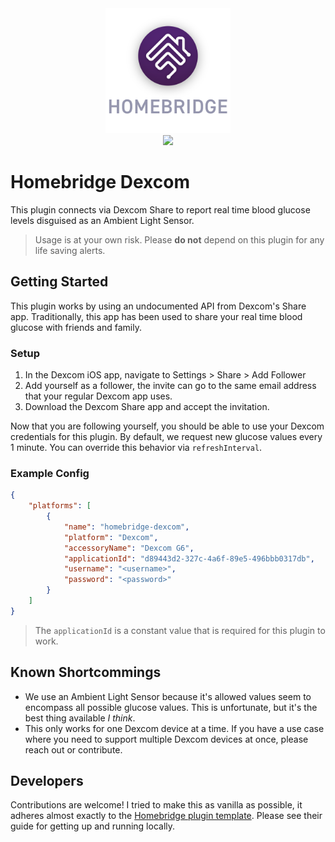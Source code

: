 
<div align="center">

<img src="https://github.com/homebridge/branding/raw/master/logos/homebridge-wordmark-logo-vertical.png" width="200">
<br />
<img src="https://upload.wikimedia.org/wikipedia/commons/thumb/b/be/Dexcom_logo.svg/2560px-Dexcom_logo.svg.png" width="200">

</div>


# Homebridge Dexcom

This plugin connects via Dexcom Share to report real time blood glucose levels disguised as an Ambient Light Sensor.

> Usage is at your own risk. Please **do not** depend on this plugin for any life saving alerts.

## Getting Started
This plugin works by using an undocumented API from Dexcom's Share app. Traditionally, this app has been used to share your real time blood glucose with friends and family.

### Setup
1. In the Dexcom iOS app, navigate to Settings > Share > Add Follower
2. Add yourself as a follower, the invite can go to the same email address that your regular Dexcom app uses.
3. Download the Dexcom Share app and accept the invitation.

Now that you are following yourself, you should be able to use your Dexcom credentials for this plugin. By default, we request new glucose values every 1 minute. You can override this behavior via `refreshInterval`.

### Example Config
```json
{
    "platforms": [
        {
            "name": "homebridge-dexcom",
            "platform": "Dexcom",
            "accessoryName": "Dexcom G6",
            "applicationId": "d89443d2-327c-4a6f-89e5-496bbb0317db",
            "username": "<username>",
            "password": "<password>"
        }
    ]
}
```
> The `applicationId` is a constant value that is required for this plugin to work.

## Known Shortcommings
- We use an Ambient Light Sensor because it's allowed values seem to encompass all possible glucose values. This is unfortunate, but it's the best thing available _I think_.
- This only works for one Dexcom device at a time. If you have a use case where you need to support multiple Dexcom devices at once, please reach out or contribute.

## Developers
Contributions are welcome! I tried to make this as vanilla as possible, it adheres almost exactly to the [Homebridge plugin template](https://github.com/homebridge/homebridge-plugin-template). Please see their guide for getting up and running locally.
